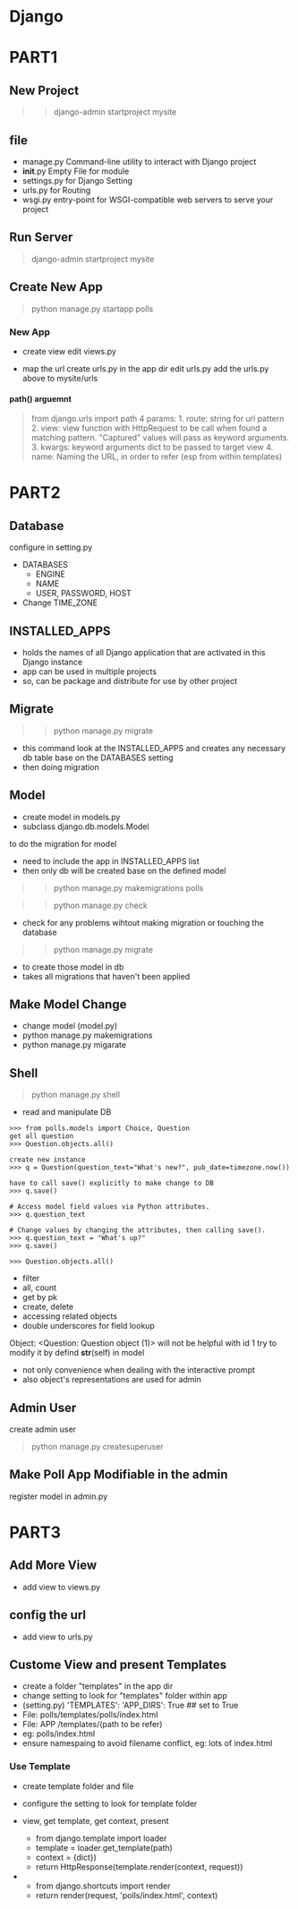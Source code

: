 # Django

# PART1
## New Project
>> django-admin startproject mysite

## file
- manage.py
Command-line utility to interact with Django project
- __init__.py
Empty File for module
- settings.py
for Django Setting
- urls.py
for Routing
- wsgi.py
entry-point for WSGI-compatible web servers to serve your project

## Run Server
> django-admin startproject mysite

## Create New App
> python manage.py startapp polls


### New App

- create view
edit views.py

- map the url
create urls.py in the app dir
edit urls.py
add the urls.py above to mysite/urls

#### path() arguemnt
> from django.urls import path
4 params:
    1. route: string for url pattern
    2. view: view function with HttpRequest to be call when found a matching pattern. "Captured" values will pass as keyword arguments.
    3. kwargs: keyword arguments dict to be passed to target view
    4. name: Naming the URL, in order to refer (esp from within templates) 


# PART2
## Database
configure in setting.py 
- DATABASES
    - ENGINE
    - NAME
    - USER, PASSWORD, HOST
- Change TIME_ZONE

## INSTALLED_APPS
- holds the names of all Django application that are activated in this Django instance
- app can be used in multiple projects
- so, can be package and distribute for use by other project

## Migrate
>> python manage.py migrate
- this command look at the INSTALLED_APPS and creates any necessary db table base on the DATABASES setting
- then doing migration

## Model
- create model in models.py
- subclass  django.db.models.Model

to do the migration for model
- need to include the app in INSTALLED_APPS list
- then only db will be created base on the defined model 
>> python manage.py makemigrations polls

>> python manage.py check
- check for any problems wihtout making migration or touching the database

>> python manage.py migrate
- to create those model in db
- takes all migrations that haven't been applied

## Make Model Change
- change model (model.py)
- python manage.py makemigrations
- python manage.py migarate

## Shell
> python manage.py shell
- read and manipulate DB 

```
>>> from polls.models import Choice, Question
get all question
>>> Question.objects.all()

create new instance
>>> q = Question(question_text="What's new?", pub_date=timezone.now())

have to call save() explicitly to make change to DB
>>> q.save()

# Access model field values via Python attributes.
>>> q.question_text

# Change values by changing the attributes, then calling save().
>>> q.question_text = "What's up?"
>>> q.save()

>>> Question.objects.all()
```
- filter
- all, count
- get by pk
- create, delete
- accessing related objects
- double underscores for field lookup


Object: <Question: Question object (1)> will not be helpful with id 1
try to modify it by defind __str__(self) in model
- not only convenience when dealing with the interactive prompt
- also object's representations are used for admin


## Admin User
create admin user
> python manage.py createsuperuser

## Make Poll App Modifiable in the admin
register model in admin.py

# PART3

## Add More View
- add view to views.py
## config the url
- add view to urls.py

## Custome View and present Templates
- create a folder "templates" in the app dir
- change setting to look for "templates" folder within app
- (setting.py) 'TEMPLATES': 'APP_DIRS': True ## set to True
- File: polls/templates/polls/index.html
- File: APP  /templates/(path to be refer)
- eg: polls/index.html
- ensure namespaing to avoid filename conflict, eg: lots of index.html
### Use Template
- create template folder and file
- configure the setting to look for template folder
- view, get template, get context, present
    - from django.template import loader
    - template = loader.get_template(path)
    - context = {dict})
    - return HttpResponse(template.render(context, request))

- [shortcut]: render()
    - from django.shortcuts import render
    - return render(request, 'polls/index.html', context)